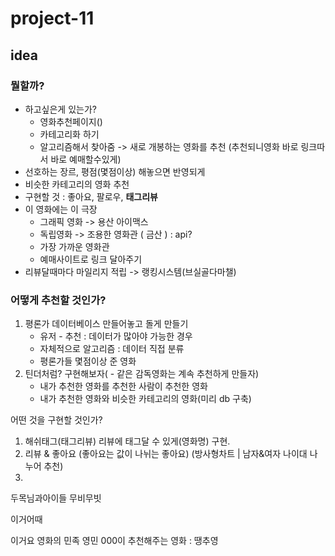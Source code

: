 # project-11

## idea

### 뭘할까?

- 하고싶은게 있는가?
  - 영화추천페이지()
  - 카테고리화 하기
  - 알고리즘해서 찾아줌 -> 새로 개봉하는 영화를 추천 (추천되니영화 바로 링크따서 바로 예매할수있게)
- 선호하는 장르, 평점(몇점이상) 해놓으면 반영되게
- 비슷한 카테고리의 영화 추천
- 구현할 것 : 좋아요, 팔로우, **태그리뷰**
- 이 영화에는 이 극장
  - 그래픽 영화 -> 용산 아이맥스
  - 독립영화 -> 조용한 영화관 ( 금산 ) : api?
  - 가장 가까운 영화관
  - 예매사이트로 링크 달아주기
- 리뷰달때마다 마일리지 적립 -> 랭킹시스템(브실골다마챌)
### 어떻게 추천할 것인가?
1. 평론가 데이터베이스 만들어놓고 돌게 만들기
   - 유저 - 추천 : 데이터가 많아야 가능한 경우
   - 자체적으로 알고리즘 : 데이터 직접 분류
   - 평론가들 몇점이상 준 영화
2. 틴더처럼? 구현해보자( - 같은 감독영화는 계속 추천하게 만들자)
   - 내가 추천한 영화를 추천한 사람이 추천한 영화
   - 내가 추천한 영화와 비슷한 카테고리의 영화(미리 db 구축)

어떤 것을 구현할 것인가?

1. 해쉬태그(태그리뷰)
   리뷰에 태그달 수 있게(영화명) 구현.
2. 리뷰 & 좋아요
   (좋아요는 값이 나뉘는 좋아요)
   (방사형차트 | 남자&여자 나이대 나누어 추천)
3. 
  두목님과아이들
  무비무빗

이거어때

이거요
영화의 민족
영민
000이 추천해주는 영화 : 땡추영